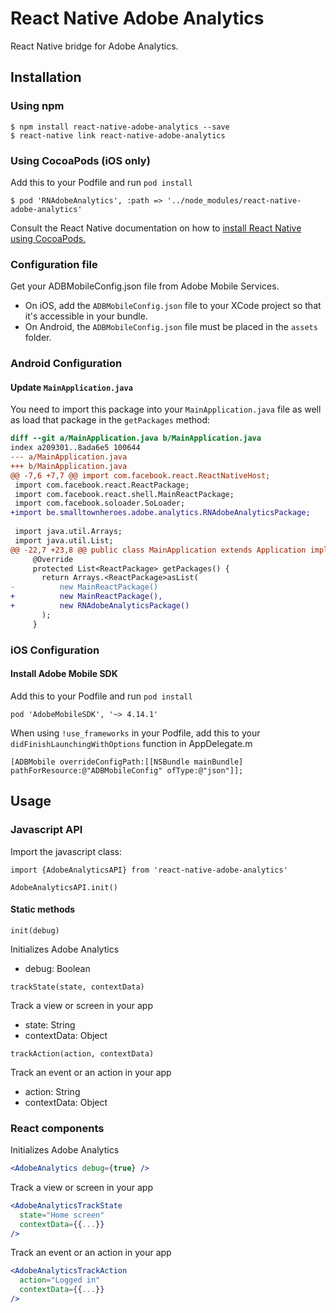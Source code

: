 # React Native Adobe Analytics

React Native bridge for Adobe Analytics.

## Installation
### Using npm
```
$ npm install react-native-adobe-analytics --save
$ react-native link react-native-adobe-analytics
```
### Using CocoaPods (iOS only)
Add this to your Podfile and run `pod install`
```
$ pod 'RNAdobeAnalytics', :path => '../node_modules/react-native-adobe-analytics'
```

Consult the React Native documentation on how to [install React Native using CocoaPods.](https://facebook.github.io/react-native/docs/embedded-app-ios.html#install-react-native-using-cocoapods)

### Configuration file
Get your ADBMobileConfig.json file from Adobe Mobile Services.
- On iOS, add the `ADBMobileConfig.json` file to your XCode project so that it's accessible in your bundle.
- On Android, the `ADBMobileConfig.json` file must be placed in the `assets` folder.

### Android Configuration
#### Update `MainApplication.java`
You need to import this package into your `MainApplication.java` file as well as load that package in the `getPackages` method:
```diff
diff --git a/MainApplication.java b/MainApplication.java
index a209301..8ada6e5 100644
--- a/MainApplication.java
+++ b/MainApplication.java
@@ -7,6 +7,7 @@ import com.facebook.react.ReactNativeHost;
 import com.facebook.react.ReactPackage;
 import com.facebook.react.shell.MainReactPackage;
 import com.facebook.soloader.SoLoader;
+import be.smalltownheroes.adobe.analytics.RNAdobeAnalyticsPackage;
 
 import java.util.Arrays;
 import java.util.List;
@@ -22,7 +23,8 @@ public class MainApplication extends Application implements ReactApplication {
     @Override
     protected List<ReactPackage> getPackages() {
       return Arrays.<ReactPackage>asList(
-          new MainReactPackage()
+          new MainReactPackage(),
+          new RNAdobeAnalyticsPackage()
       );
     }
```

### iOS Configuration
#### Install Adobe Mobile SDK
Add this to your Podfile and run `pod install`
```
pod 'AdobeMobileSDK', '~> 4.14.1'
```

When using `!use_frameworks` in your Podfile, add this to your `didFinishLaunchingWithOptions` function in AppDelegate.m

```
[ADBMobile overrideConfigPath:[[NSBundle mainBundle] pathForResource:@"ADBMobileConfig" ofType:@"json"]];
```

## Usage
### Javascript API
Import the javascript class:

```
import {AdobeAnalyticsAPI} from 'react-native-adobe-analytics'

AdobeAnalyticsAPI.init()
```

#### Static methods
`init(debug)`

Initializes Adobe Analytics 
- debug: Boolean

`trackState(state, contextData)`

Track a view or screen in your app
- state: String
- contextData: Object

`trackAction(action, contextData)`

Track an event or an action in your app
- action: String
- contextData: Object


### React components
Initializes Adobe Analytics 
```jsx harmony
<AdobeAnalytics debug={true} />
```

Track a view or screen in your app
```jsx harmony
<AdobeAnalyticsTrackState 
  state="Home screen"
  contextData={{...}}
/>
```

Track an event or an action in your app
```jsx harmony
<AdobeAnalyticsTrackAction 
  action="Logged in"
  contextData={{...}}
/>
```



